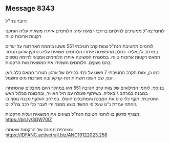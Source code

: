 ## Message 8343

דובר צה״ל:

לוחמי צה"ל ממשיכים להילחם ברחבי רצועת עזה; הלוחמים איתרו משאית עליה הותקנו רקטות ארוכות טווח

לוחמים מחטיבת הנח"ל וצוות קרב חטיבתי 551 פשטו ביממה האחרונה על יעדים במרחב ג'באליה. כחלק מהפשיטה איתרו הלוחמים משאית עליה התקין ארגון הטרור חמאס רקטות ארוכות טווח. במסגרת הפשיטה איתרו הלוחמים אמצעי לחימה נוספים בהם נשקים. הלוחמים השמידו את המשאית ואת הרקטות.

כמו כן, צוות הקרב החטיבתי 7 פשט על בתי בכירים של ארגון הטרור חמאס בלב חאן יונס, שם חשפו תשתית תת-קרקע ובה מערכות מים וחשמל.

בנוסף, לוחמי המילואים של צוות קרב חטיבה 551 זיהו במהלך היום מחבלים שהסתתרו במבנה במרחב ג'באליה. בשיתוף פעולה עם חיל האוויר, ובהכוונת מכלול האש החטיבתי, תקף כלי טיס את המבנה והמחבלים חוסלו. במרחב הותקף מבנה נוסף בו זוהתה עמדת נ"ט שעל פי החשד בוצע ממנה ירי לעבר כלי רכב צה"ליים.

מצורף סרטון בו לוחמי חטיבת הנח"ל מציגים את המשאית ועליה הרקטות: https://bit.ly/3GW70IZ

מצורפת תמונה של הרקטות שאותרו: https://IDFANC.activetrail.biz/ANC19122023.258

